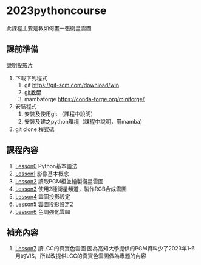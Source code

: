 # 2023pythoncourse 
此課程主要是教如何畫一張衛星雲圖
## 課前準備
[說明投影片](https://docs.google.com/presentation/d/1ZmeSg_rtY1cjtUMehht5_fvQbtBCRfTc/edit?usp=sharing&ouid=103885102919149558663&rtpof=true&sd=true)
1. 下載下列程式
   1. git https://git-scm.com/download/win
   2. [git教學](https://backlog.com/git-tutorial/tw/intro/intro2_1.html)
   3. mambaforge https://conda-forge.org/miniforge/
3. 安裝程式
   1. 安裝及使用git （課程中說明）
   3. 安裝及建之python環境（課程中說明，用mamba)
4. git clone 程式碼

## 課程內容
1. [Lesson0](./Lesson0/Lesson0.ipynb) Python基本語法
2. [Lesson1](./Lesson1/Lesson1.ipynb) 影像基本概念
3. [Lesson2](./Lesson2/Lesson2.ipynb) 讀取PGM檔並繪製衛星雲圖
4. [Lesson3](./Lesson3/Lesson3.ipynb) 使用2種衛星頻道，製作RGB合成雲圖
5. [Lesson4](./Lesson4/Lesson4.ipynb) 雲圖投影設定
6. [Lesson5](./Lesson5/Lesson5.ipynb) 雲圖投影設定2  
7. [Lesson6](./Lesson6/Lesson6.ipynb) 色調強化雲圖

## 補充內容
1. [Lesson7](./Lesson6/lesson7.ipynb) 讀LCC的真實色雲圖
   因為高知大學提供的PGM資料少了2023年1-6月的VIS，所以改提供LCC的真實色雲圖做為專題的內容
